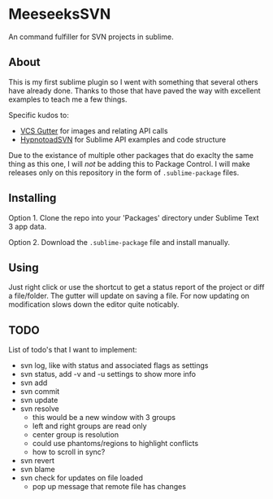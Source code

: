 # MeeseeksSVN
An command fulfiller for SVN projects in sublime.

## About
This is my first sublime plugin so I went with something that several others have already done. Thanks to those that have paved the way with excellent examples to teach me a few things.

Specific kudos to:
* [VCS Gutter](https://github.com/bradsokol/VcsGutter/blob/master/vcs_gutter.py) for images and relating API calls
* [HypnotoadSVN](https://github.com/m-hall/HypnotoadSVN) for Sublime API examples and code structure

Due to the existance of multiple other packages that do exaclty the same thing as this one, I will *not* be adding this to Package Control. I will make releases only on this repository in the form of `.sublime-package` files.

## Installing
Option 1.
Clone the repo into your 'Packages' directory under Sublime Text 3 app data.

Option 2.
Download the `.sublime-package` file and install manually.

## Using
Just right click or use the shortcut to get a status report of the project or diff a file/folder. The gutter will update on saving a file. For now updating on modification slows down the editor quite noticably.

## TODO
List of todo's that I want to implement:
* svn log, like with status and associated flags as settings
* svn status, add -v and -u settings to show more info
* svn add
* svn commit
* svn update
* svn resolve
    * this would be a new window with 3 groups
    * left and right groups are read only
    * center group is resolution
    * could use phantoms/regions to highlight conflicts
    * how to scroll in sync?
* svn revert
* svn blame
* svn check for updates on file loaded
    * pop up message that remote file has changes

